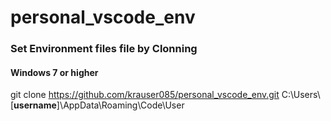 # personal_vscode_env

### Set Environment files file by Clonning

#### Windows 7 or higher
git clone https://github.com/krauser085/personal_vscode_env.git C:\Users\\[**username**]\AppData\Roaming\Code\User
